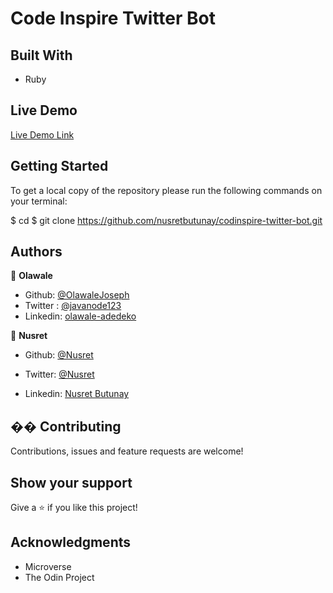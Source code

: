 # Code Inspire Twitter Bot


## Built With

- Ruby

## Live Demo

[Live Demo Link]()

## Getting Started

To get a local copy of the repository please run the following commands on your terminal:

$ cd <folder>
$ git clone https://github.com/nusretbutunay/codinspire-twitter-bot.git


## Authors

👤 **Olawale**

- Github: [@OlawaleJoseph](https://github.com/OlawaleJoseph)
- Twitter : [@javanode123](https://twitter.com/javanode123)
- Linkedin: [olawale-adedeko](www.linkedin.com/in/olawale-adedeko)

👤 **Nusret**

- Github: [@Nusret](https://github.com/nusretbutunay)

- Twitter: [@Nusret](https://twitter.com/nusretbutunay)

- Linkedin: [Nusret Butunay](https://www.linkedin.com/in/nusretbutunay)

## �� Contributing

Contributions, issues and feature requests are welcome!

## Show your support

Give a ⭐️ if you like this project!

## Acknowledgments

- Microverse
- The Odin Project
